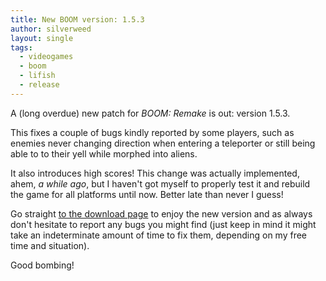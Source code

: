```yaml
---
title: New BOOM version: 1.5.3
author: silverweed
layout: single
tags:
  - videogames  
  - boom  
  - lifish  
  - release
---
```


A (long overdue) new patch for *BOOM: Remake* is out: version 1.5.3.

This fixes a couple of bugs kindly reported by some players, such as enemies never changing direction when entering a teleporter or still being able to to their yell while morphed into aliens.

It also introduces high scores! This change was actually implemented, ahem, *a while ago*, but I haven't got myself to properly test it and rebuild the game for all platforms until now. Better late than never I guess!

 Go straight [to the download page](https://silverweed.github.io/boom/) to enjoy the new version and as always don't hesitate to report any bugs you might find (just keep in mind it might take an indeterminate amount of time to fix them, depending on my free time and situation).

Good bombing!

